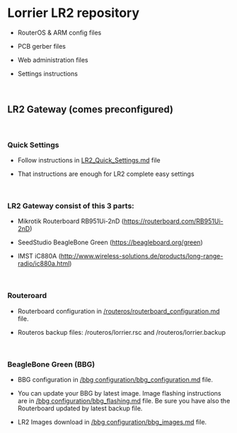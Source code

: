Lorrier LR2 repository
======================

-   RouterOS & ARM config files

-   PCB gerber files

-   Web administration files

-   Settings instructions

 

LR2 Gateway (comes preconfigured)
---------------------------------

 

### Quick Settings

-   Follow instructions in
    [LR2\_Quick\_Settings.md](https://github.com/lorriercom/lorrier-lr2/blob/master/LR2_Quick_Settings.md)
    file

-   That instructions are enough for LR2 complete easy settings

 

### LR2 Gateway consist of this 3 parts:

-   Mikrotik Routerboard RB951Ui-2nD (https://routerboard.com/RB951Ui-2nD)

-   SeedStudio BeagleBone Green (https://beagleboard.org/green)

-   IMST iC880A
    (http://www.wireless-solutions.de/products/long-range-radio/ic880a.html)

 

### Routeroard

-   Routerboard configuration in
    [/routeros/routerboard\_configuration.md](https://github.com/lorriercom/lorrier-lr2/blob/master/routeros/routerboard_configuration.md)
    file.

-   Routeros backup files: /routeros/lorrier.rsc and /routeros/lorrier.backup

 

### BeagleBone Green (BBG)

-   BBG configuration in [/bbg
    configuration/bbg\_configuration.md](https://github.com/lorriercom/lorrier-lr2/tree/master/bbg%20configuration/bbg_configuration.md)
    file.

-   You can update your BBG by latest image. Image flashing instructions are in
    [/bbg
    configuration/bbg\_flashing.md](https://github.com/lorriercom/lorrier-lr2/tree/master/bbg%20configuration/bbg_flashing.md)
    file. Be sure you have also the Routerboard updated by latest backup file.

-   LR2 Images download in [/bbg
    configuration/bbg\_images.md](https://github.com/lorriercom/lorrier-lr2/tree/master/bbg%20configuration/bbg_images.md)
    file.

